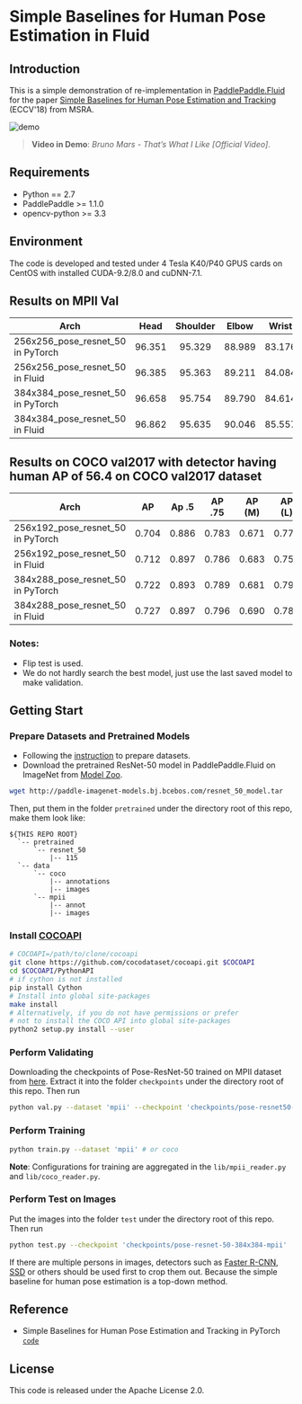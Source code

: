 # Simple Baselines for Human Pose Estimation in Fluid

## Introduction
This is a simple demonstration of re-implementation in [PaddlePaddle.Fluid](http://www.paddlepaddle.org/en) for the paper [Simple Baselines for Human Pose Estimation and Tracking](https://arxiv.org/abs/1804.06208) (ECCV'18) from MSRA. 

![demo](demo.gif)

> **Video in Demo**: *Bruno Mars - That’s What I Like [Official Video]*.

## Requirements

  - Python == 2.7
  - PaddlePaddle >= 1.1.0
  - opencv-python >= 3.3

## Environment

The code is developed and tested under 4 Tesla K40/P40 GPUS cards on CentOS with installed CUDA-9.2/8.0 and cuDNN-7.1.

## Results on MPII Val
| Arch | Head | Shoulder | Elbow | Wrist | Hip | Knee | Ankle | Mean | Mean@0.1| Models |
| ---- |:----:|:--------:|:-----:|:-----:|:---:|:----:|:-----:|:----:|:-------:|:------:|
| 256x256\_pose\_resnet\_50 in PyTorch | 96.351	| 95.329 | 88.989 | 83.176 | 88.420	| 83.960 | 79.594 | 88.532 | 33.911 | - |
| 256x256\_pose\_resnet\_50 in Fluid   | 96.385 | 95.363 | 89.211 | 84.084 | 88.454 | 84.182 | 79.546 | 88.748 | 33.750 | [`link`](https://paddlemodels.bj.bcebos.com/pose/pose-resnet50-mpii-256x256.tar.gz) |
| 384x384\_pose\_resnet\_50 in PyTorch | 96.658 | 95.754 | 89.790 | 84.614 | 88.523 | 84.666 | 79.287 | 89.066 | 38.046 | - |
| 384x384\_pose\_resnet\_50 in Fluid   | 96.862 | 95.635 | 90.046 | 85.557 | 88.818 | 84.948 | 78.484 | 89.235 | 38.093 | [`link`](https://paddlemodels.bj.bcebos.com/pose/pose-resnet50-mpii-384x384.tar.gz) |

## Results on COCO val2017 with detector having human AP of 56.4 on COCO val2017 dataset
| Arch | AP | Ap .5 | AP .75 | AP (M) | AP (L) | AR | AR .5 | AR .75 | AR (M) | AR (L) | Models |
| ---- |:--:|:-----:|:------:|:------:|:------:|:--:|:-----:|:------:|:------:|:------:|:------:|
| 256x192\_pose\_resnet\_50 in PyTorch | 0.704 | 0.886 | 0.783 | 0.671 | 0.772 | 0.763 | 0.929 | 0.834 | 0.721 | 0.824 | - |
| 256x192\_pose\_resnet\_50 in Fluid   | 0.712 | 0.897 | 0.786 | 0.683 | 0.756 | 0.741 | 0.906 | 0.806 | 0.709 | 0.790 | [`link`](https://paddlemodels.bj.bcebos.com/pose/pose-resnet50-coco-256x192.tar.gz) |
| 384x288\_pose\_resnet\_50 in PyTorch | 0.722 | 0.893 | 0.789 | 0.681 | 0.797 | 0.776 | 0.932 | 0.838 | 0.728 | 0.846 | - |
| 384x288\_pose\_resnet\_50 in Fluid   | 0.727 | 0.897 | 0.796 | 0.690 | 0.783 | 0.754 | 0.907 | 0.813 | 0.714 | 0.814 | [`link`](https://paddlemodels.bj.bcebos.com/pose/pose-resnet50-coco-384x288.tar.gz) |

### Notes:

  - Flip test is used.
  - We do not hardly search the best model, just use the last saved model to make validation.

## Getting Start

### Prepare Datasets and Pretrained Models

  - Following the [instruction](https://github.com/Microsoft/human-pose-estimation.pytorch#data-preparation) to prepare datasets.
  - Download the pretrained ResNet-50 model in PaddlePaddle.Fluid on ImageNet from [Model Zoo](https://github.com/PaddlePaddle/models/tree/develop/fluid/PaddleCV/image_classification#supported-models-and-performances).

```bash
wget http://paddle-imagenet-models.bj.bcebos.com/resnet_50_model.tar
```

Then, put them in the folder `pretrained` under the directory root of this repo, make them look like:

```
${THIS REPO ROOT}
  `-- pretrained
      `-- resnet_50
          |-- 115
  `-- data
      `-- coco
          |-- annotations
          |-- images
      `-- mpii
          |-- annot
          |-- images
```

### Install [COCOAPI](https://github.com/cocodataset/cocoapi)

```bash
# COCOAPI=/path/to/clone/cocoapi
git clone https://github.com/cocodataset/cocoapi.git $COCOAPI
cd $COCOAPI/PythonAPI
# if cython is not installed
pip install Cython
# Install into global site-packages
make install
# Alternatively, if you do not have permissions or prefer
# not to install the COCO API into global site-packages
python2 setup.py install --user
```

### Perform Validating

Downloading the checkpoints of Pose-ResNet-50 trained on MPII dataset from [here](https://paddlemodels.bj.bcebos.com/pose/pose-resnet50-mpii-384x384.tar.gz). Extract it into the folder `checkpoints` under the directory root of this repo. Then run

```bash
python val.py --dataset 'mpii' --checkpoint 'checkpoints/pose-resnet50-mpii-384x384'
```

### Perform Training

```bash
python train.py --dataset 'mpii' # or coco
```

**Note**: Configurations for training are aggregated in the `lib/mpii_reader.py` and `lib/coco_reader.py`.

### Perform Test on Images

Put the images into the folder `test` under the directory root of this repo. Then run

```bash
python test.py --checkpoint 'checkpoints/pose-resnet-50-384x384-mpii'
```

If there are multiple persons in images, detectors such as [Faster R-CNN](https://github.com/PaddlePaddle/models/tree/develop/fluid/PaddleCV/rcnn), [SSD](https://github.com/PaddlePaddle/models/tree/develop/fluid/PaddleCV/object_detection) or others should be used first to crop them out. Because the simple baseline for human pose estimation is a top-down method.

## Reference

  - Simple Baselines for Human Pose Estimation and Tracking in PyTorch [`code`](https://github.com/Microsoft/human-pose-estimation.pytorch#data-preparation)

## License

This code is released under the Apache License 2.0.
